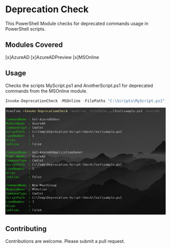 
# Deprecation Check

This PowerShell Module checks for deprecated commands usage in PowerShell scripts.

## Modules Covered

[x]AzureAD
[x]AzureADPreview
[x]MSOnline

## Usage

Checks the scripts MyScript.ps1 and AnotherScript.ps1 for deprecated commands from the MSOnline module.

```Powershell
Invoke-DeprecationCheck -MSOnline -FilePaths "C:\Scripts\MyScript.ps1", "C:\Scripts\AnotherScript.ps1"
```

![Screenshot of running the command Invoke-DeprecationCheck](Deprecation-Check.JPG)

## Contributing

Contributions are welcome. Please submit a pull request.
